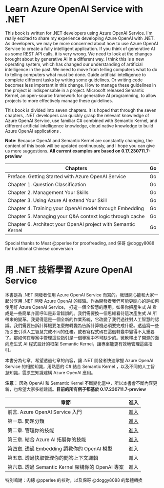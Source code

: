 ﻿#  **Learn Azure OpenAI Service with .NET**

This book is written for .NET developers using Azure OpenAI Service. I'm really excited to share my experience developing Azure OpenAI with .NET. As developers, we may be more concerned about how to use Azure OpenAI Service to create a fully intelligent application. If you think of generative AI as some REST API calls, it is very wrong. We need to look at the changes brought about by generative AI in a different way. I think this is a new operating system, which has changed our understanding of artificial intelligence in the past. We need to move from telling computers what to do to telling computers what must be done. Guide artificial intelligence to complete different tasks by writing some guidelines. Or writing code becomes less important in this change. How to manage these guidelines in the project is indispensable in a project. Microsoft released Semantic Kernel, an open-source framework for generative AI programming, to allow projects to more effectively manage these guidelines.

This book is divided into seven chapters. It is hoped that through the seven chapters, .NET developers can quickly grasp the relevant knowledge of Azure OpenAI Service, use familiar C# combined with Semantic Kernel, and different artificial intelligence knowledge, cloud native knowledge to build Azure OpenAI applications .

**Note:** Because OpenAI and Semantic Kernel are constantly changing, the content of this book will be updated continuously, and I hope you can give us more suggestions.  **All current examples are based on 0.17.230711.7-preview**

| Chapters                                                      | Go  |
| ------------------------------------------------------------- | --- |
| Preface. Getting Started with Azure OpenAI Service            | Go  |
| Chapter 1. Question Classification                            | Go  |
| Chapter 2. Management Your Skills                             | Go  |
| Chapter 3. Using Azure AI extend Your Skill                   | Go  |
| Chapter 4. Training your OpenAI model through Embedding       | Go  |
| Chapter 5. Managing your Q&A context logic through cache      | Go  |
| Chapter 6. Architect your OpenAI project with Semantic Kernel | Go  |


Special thanks to Meat @pperlee for proofreading, and 保哥 @doggy8088 for traditional Chinese conversion


#  **用 .NET 技術學習 Azure OpenAI Service**

本書是為 .NET 開發者使用 Azure OpenAI Service 而寫的。我很開心能和大家一起分享用 .NET 開發 Azure OpenAI 的經驗。作為開發者我們可能更關心的是如何使用好 Azure OpenAI Service， 打造一個全智慧的應用。如果你把產生式 AI 看成是一些簡單介面呼叫是非常錯誤的。我們需要換一個思維看待這次產生式 AI 所帶來的變革。我覺得這是一個全新的作業系統，它改變了我們過往對人工智慧的認識。我們需要告訴計算機要怎麼做轉變為告訴計算機必須要完成什麼。透過寫一些指引去引導人工智慧完成不同的任務。或者寫程式碼在這個轉變中變得不太重要了。那如何在專案中管理這些指引是一個專案中不可缺少的。微軟釋出了開源的面向產生式 AI 程式設計的框架 Semantic Kernel，讓專案能更有效地管理這些指引。

本書分為七章，希望透過七章的內容，讓 .NET 開發者快速掌握 Azure OpenAI Service 的相關知識，用熟悉的 C# 結合 Semantic Kernel ，以及不同的人工智慧知識，雲原生知識建構 Azure OpenAI 應用。

**注意：** 因為 OpenAI 和 Semantic Kernel 不斷變化當中，所以本書會不斷內容更新，也希望大家多給建議。**目前的所有例子都基於 0.17.230711.7-preview**


| 章節                                              | 進入                                                        |
| ------------------------------------------------- | ----------------------------------------------------------- |
| 前言. Azure OpenAI Service 入門                   | <a href="./CN/00.KickOffCN.md">進入</a>                     |
| 第一章. 問題分類                                  | <a href="./CN/01.HowToQuestionClassificationCN.md">進入</a> |
| 第二章. 管理你的技能                              | <a href="./CN/02.AddSkillCN.md">進入</a>                    |
| 第三章. 結合 Azure AI 拓展你的技能                | <a href="./CN/03.ImportAzureAICN.md">進入</a>                  |
| 第四章. 透過 Embedding 調教你的 OpenAI 模型     | <a href="./CN/04.EmbeddingCN.md">進入</a>                  |
| 第五章. 透過快取管理你的問答上下文邏輯          | 進入                                                        |
| 第六章. 透過 Semantic Kernel 架構你的 OpenAI 專案 | 進入                                                        |

特別鳴謝：肉總 @pperlee 的校對，以及保哥 @doggy8088 的繁體轉換


